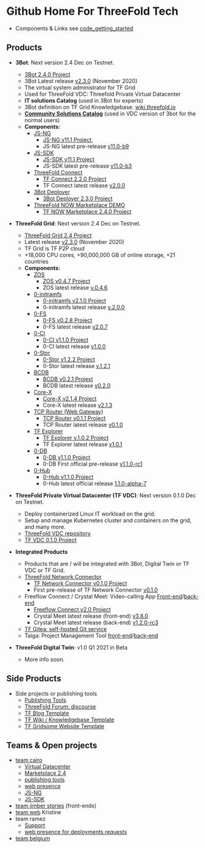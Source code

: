 # Github Home For ThreeFold Tech


- Components & Links see [code_getting_started](products/code_getting_started.md)

## Products

- __3Bot__: Next version 2.4 Dec on Testnet. 
  - [3Bot 2.4.0 Project](https://github.com/orgs/threefoldtech/projects/129)
  - 3Bot Latest release [v2.3.0](https://manual.threefold.io/#/release_notes_2.3.0?id=_3bot) (November 2020)
  - The virtual system administrator for TF Grid
  - Used for ThreeFold VDC: Threefold Private Virtual Datacenter
  - **IT solutions Catalog** (used in 3Bot for experts)
  - 3Bot definition on TF Grid Knowledgebase: [wiki.threefold.io](https://wiki.threefold.io/#/grid_what?id=the-3bot)
  - **[Community Solutions Catalog](https://github.com/threefoldtech/vdc-solutions-charts)** (used in VDC version of 3bot for the normal users)
  - **Components:**
    - [JS-NG](https://github.com/threefoldtech/js-ng) 
        - [JS-NG v11.1 Project](https://github.com/threefoldtech/js-ng/projects/1),
        - JS-NG latest pre-release [v11.0-b9](https://github.com/threefoldtech/js-ng/releases/tag/v11.0-b9)
    - [JS-SDK](https://github.com/threefoldtech/js-sdk)
        - [JS-SDK v11.1 Project](https://github.com/threefoldtech/js-sdk/projects/1)
        - JS-SDK latest pre-release [v11.0-b3](https://github.com/threefoldtech/js-sdk/releases/tag/v11.0-b13)
    - [ThreeFold Connect](https://github.com/threefoldtech/3Bot_connect)
        - [TF Connect 2.2.0 Project](https://github.com/threefoldtech/3Bot_connect/projects/2)
        - TF Connect latest release [v2.0.0](https://github.com/threefoldtech/3Bot_connect/releases/tag/v2.0.0)
    - [3Bot Deployer](https://github.com/threefoldtech/js-sdk)
         - [3Bot Deployer 2.3.0 Project](https://github.com/orgs/threefoldtech/projects/113)
    - [ThreeFold NOW Marketplace DEMO](https://marketplace.threefold.io/marketplace/#/)
        - [TF NOW Marketplace 2.4.0 Project](https://github.com/orgs/threefoldtech/projects/126)
  
- **ThreeFold Grid**: Next version 2.4 Dec on Testnet.
  - [ThreeFold Grid 2.4 Project](https://github.com/orgs/threefoldtech/projects/118)
  - Latest release [v2.3.0](https://manual.threefold.io/#/release_notes_2.3.0?id=tf-grid-230-release-notes) (November 2020)
  - TF Grid is TF P2P cloud
  - +18,000 CPU cores, +90,000,000 GB of online storage, +21 countries
  - **Components:**
    - [ZOS](https://github.com/threefoldtech/zos) 
      - [ZOS v0.4.7 Project](https://github.com/threefoldtech/zos/projects/2)
      - ZOS latest release [v.0.4.6](https://github.com/threefoldtech/zos/releases/tag/v0.4.6)
    - [0-initramfs](https://github.com/threefoldtech/0-initramfs) 
      - [0-initramfs v2.1.0 Project](https://github.com/threefoldtech/0-initramfs/projects/1)
      - 0-initramfs latest release [v.2.0.0](https://github.com/threefoldtech/0-initramfs/releases/tag/v1.5.0-rc1)
    - [0-FS](https://github.com/threefoldtech/0-fs) 
      - [0-FS v0.2.8 Project](https://github.com/threefoldtech/0-fs/projects/1)
      - 0-FS latest release [v2.0.7](https://github.com/threefoldtech/0-fs/releases/tag/v2.0.7)
    - [0-CI](https://github.com/threefoldtech/zeroCI) 
      - [0-CI v1.1.0 Project](https://github.com/threefoldtech/zeroCI/projects/2)
      - 0-CI latest release [v1.0.0](https://github.com/threefoldtech/zeroCI/releases/tag/v1.0.0)
    - [0-Stor](https://github.com/threefoldtech/0-stor) 
      - [0-Stor v1.2.2 Project](https://github.com/threefoldtech/0-stor/projects/3)
      - 0-Stor latest release [v.1.2.1](https://github.com/threefoldtech/0-stor/releases/tag/v1.2.1)
    - [BCDB](https://github.com/threefoldtech/bcdb) 
      - [BCDB v0.2.1 Projext](https://github.com/threefoldtech/bcdb/projects/1)
      - BCDB latest release [v0.2.0](https://github.com/threefoldtech/bcdb/releases/tag/v0.2)
    - [Core-X](https://github.com/threefoldtech/corex) 
      - [Core-X v2.1.4 Project](https://github.com/threefoldtech/corex/projects/1)
      - Core-X latest release [v2.1.3](https://github.com/threefoldtech/corex/releases/tag/2.1.3)
    - [TCP Router (Web Gateway)](https://github.com/threefoldtech/tcprouter) 
      - [TCP Router v0.1.1 Project](https://github.com/threefoldtech/tcprouter/projects/1)
      - TCP Router latest release [v0.1.0](https://github.com/threefoldtech/tcprouter/releases/tag/v0.1.0)
    - [TF Explorer](https://github.com/threefoldtech/nodes-explorer) 
      - [TF Explorer v.1.0.2 Project](https://github.com/threefoldtech/nodes-explorer/projects/1)
      - TF Explorer latest release [v1.0.1](https://github.com/threefoldtech/nodes-explorer/releases/tag/v1.0.1)
    - [0-DB](https://github.com/threefoldtech/0-db)
      - [0-DB v1.1.0 Project](https://github.com/threefoldtech/0-db/projects/1)
      - 0-DB First official pre-release [v1.1.0-rc1](https://github.com/threefoldtech/0-db/releases/tag/v1.0.0-rc1)
    - [0-Hub](https://github.com/threefoldtech/0-hub)
      - [0-Hub v1.1.0 Project](https://github.com/threefoldtech/0-hub/projects/1)
      - 0-Hub latest official release [1.1.0-alpha-7](https://github.com/threefoldtech/0-hub/releases/tag/v1.1.0-alpha-7)

- **ThreeFold Private Virtual Datacenter (TF VDC)**: Next version 0.1.0 Dec on Testnet.
    - Deploy containerized Linux IT workload on the grid.
    - Setup and manage Kubernetes cluster and containers on the grid, and many more.
    - [ThreeFold VDC repository](https://github.com/threefoldtech/vdc)
    - [TF VDC 0.1.0 Project](https://github.com/orgs/threefoldtech/projects/121)

- **Integrated Products**
    - Products that are / will be integrated with 3Bot, Digital Twin or TF VDC or TF Grid.
    - [ThreeFold Network Connector](https://github.com/threefoldtech/yggdrasil-desktop-client)
      - [TF Network Connector v0.1.0 Project](https://github.com/threefoldtech/yggdrasil-desktop-client/projects/1)
      - First pre-release of TF Network Connector [v0.1.0](https://github.com/threefoldtech/yggdrasil-desktop-client/releases/tag/v0.1.0)
    - Freeflow Connect / Crystal Meet: Video-calling App [Front-end](https://github.com/crystaluniverse/crystalmeet_frontend)/[back-end](https://github.com/crystaluniverse/crystalmeet_backend)
      - [Freeflow Connect v2.0 Project](https://github.com/orgs/threefoldtech/projects/82)
      - Crystal Meet latest release (front-end) [v3.8.0](https://github.com/crystaluniverse/crystalmeet_frontend/releases/tag/v3.8.0)
      - Crystal Meet latest release (back-end) [v1.2.0-rc3](https://github.com/crystaluniverse/crystalmeet_backend/releases/tag/v1.2.0-rc3)
  - [TF Gitea: self-hosted Git service](https://github.com/threefoldtech/tf-gitea)
  - Taiga: Project Management Tool [front-end](https://github.com/threefoldtech/taiga-front)/[back-end](https://github.com/threefoldtech/taiga-back)

- **ThreeFold Digital Twin**: v1.0 Q1 2021 in Beta
  - More info soon.

## Side Products
  - Side projects or publishing tools
    - [Publishing Tools](https://github.com/threebotserver/publishingtools)
    - [ThreeFold Forum: discourse](https://github.com/threefoldtech/threefold-forums)
    - [TF Blog Template](https://github.com/threefoldfoundation/blog_example)
    - [TF Wiki / Knowledgebase Template](https://github.com/threefoldfoundation/wiki_example)
    - [TF Gridsome Website Template](https://github.com/threefoldfoundation/www_examplesite)



## Teams & Open projects

- [team cairo](https://github.com/orgs/threefoldtech/projects/125)
  - [Virtual Datacenter](https://github.com/orgs/threefoldtech/projects/121)
  - [Marketplace 2.4](https://github.com/orgs/threefoldtech/projects/126)
  - [publishing tools](https://github.com/threebotserver/publishingtools/projects)
  - [web presence](https://github.com/orgs/threefoldfoundation/projects/16)
  - [JS-NG](https://github.com/orgs/threefoldtech/js-ng/projects/1)
  - [JS-SDK](https://github.com/orgs/threefoldtech/js-sdk/projects/1)
- [team jimber stories](https://github.com/orgs/threefoldtech/projects/60?card_filter_query=label%3Atype_story) (front-ends)
- [team web]() Kristine
- team ramez
  - [Support](https://circles.threefold.me/project/sabrinasadik-tf-support/kanban)
  - [web presence for deployments requests](https://github.com/orgs/threefoldfoundation/projects/16)
- [team belgium](https://github.com/orgs/threefoldtech/projects/61)

